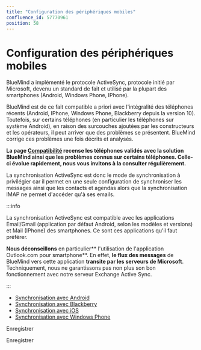 ```yaml
---
title: "Configuration des périphériques mobiles"
confluence_id: 57770961
position: 58
---
```

# Configuration des périphériques mobiles


BlueMind a implémenté le protocole ActiveSync, protocole initié par Microsoft, devenu un standard de fait et utilisé par la plupart des smartphones (Android, Windows Phone, IPhone).

BlueMind est de ce fait compatible a priori avec l'intégralité des téléphones récents (Android, IPhone, Windows Phone, Blackberry depuis la version 10). Toutefois, sur certains téléphones (en particulier les téléphones sur système Android), en raison des surcouches ajoutées par les constructeurs et les opérateurs, il peut arriver que des problèmes se présentent. BlueMind corrige ces problèmes une fois décrits et analysés.

**La page [Compatibilité](/FAQ_Foire_aux_questions_/Compatibilité/) recense les téléphones validés avec la solution BlueMind ainsi que les problèmes connus sur certains téléphones. Celle-ci évolue rapidement, nous vous invitons à la consulter régulièrement.**

La synchronisation ActiveSync est donc le mode de synchronisation à privilégier car il permet en une seule configuration de synchroniser les messages ainsi que les contacts et agendas alors que la synchronisation IMAP ne permet d'accéder qu'à ses emails.


:::info

La synchronisation ActiveSync est compatible avec les applications Email/Gmail (application par défaut Android, selon les modèles et versions) et Mail (IPhone) des smartphones. Ce sont ces applications qu'il faut préférer.

**Nous déconseillons** en particulier** l'utilisation de l'application Outlook.com pour smartphone**. En effet, **le flux des messages** de BlueMind vers cette application **transite par les serveurs de Microsoft**. Techniquement, nous ne garantissons pas non plus son bon fonctionnement avec notre serveur Exchange Active Sync.

:::


- [Synchronisation avec Android](/Guide_de_l_utilisateur/Configuration_des_périphériques_mobiles/Synchronisation_avec_Android/)
- [Synchronisation avec Blackberry](/Guide_de_l_utilisateur/Configuration_des_périphériques_mobiles/Synchronisation_avec_Blackberry/)
- [Synchronisation avec iOS](/Guide_de_l_utilisateur/Configuration_des_périphériques_mobiles/Synchronisation_avec_iOS/)
- [Synchronisation avec Windows Phone](/Guide_de_l_utilisateur/Configuration_des_périphériques_mobiles/Synchronisation_avec_Windows_Phone/)


Enregistrer

Enregistrer

